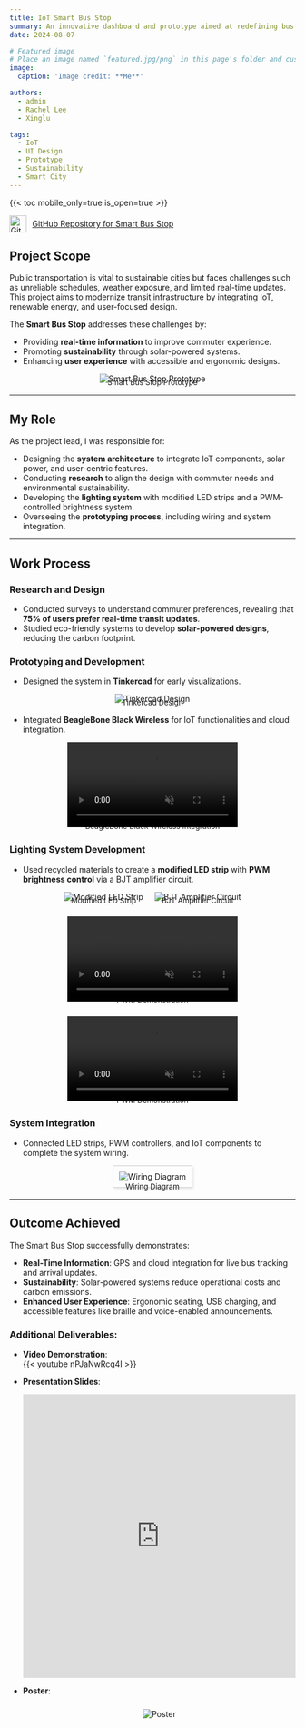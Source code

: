 ```yaml
---
title: IoT Smart Bus Stop
summary: An innovative dashboard and prototype aimed at redefining bus stop functionality through IoT and sustainability.
date: 2024-08-07

# Featured image
# Place an image named `featured.jpg/png` in this page's folder and customize its options here.
image:
  caption: 'Image credit: **Me**'

authors:
  - admin
  - Rachel Lee
  - Xinglu

tags:
  - IoT 
  - UI Design
  - Prototype
  - Sustainability
  - Smart City
---
```



{{< toc mobile_only=true is_open=true >}}

<a href="https://github.com/Cayden2606/Smart-Bus-Stop" style="display: flex; align-items: center;" target="_blank">
  <img src="https://github.githubassets.com/images/modules/logos_page/GitHub-Mark.png" alt="GitHub Logo" style="width: 30px; margin-right: 10px;">
  GitHub Repository for Smart Bus Stop
</a>

<!-- ## Story

Public transportation is vital to sustainable cities but faces challenges like unreliable schedules, weather exposure, and limited real-time updates. The **Smart Bus Stop** combines IoT, renewable energy, and user-focused design to overcome these issues, modernizing transit infrastructure.

## Objectives

- **Real-Time Information**: Equip commuters with live bus tracking and arrival updates.  
- **Sustainability**: Use solar energy for powering lights, displays, and utilities.  
- **Enhanced User Experience**: Include interactive, weatherproof screens and ergonomic seating. 

## Research Insights

- **Real-Time Updates**: 75% of commuters prefer live transit data for better journey planning.  
- **Eco-Friendly Design**: Solar-powered systems reduce carbon footprints and costs.  
- **Accessibility**: Voice support and braille features ensure inclusivity for all users.

## Project Overview

<div style="text-align: center;">
  <img src="Media/busprototype.jpeg" alt="Wiring Diagram" style="max-width: 100%; height: auto;">
  <div style="font-size: small; margin-top: -10px;">Smart Bus Stop Prototype</div>
</div>

## Key Features:

1. **Real-Time Tracking**: Displays bus locations and arrival times using GPS and cloud integration.  
2. **Solar Power**: Provides sustainable energy for lighting, displays, and charging ports.  
3. **Interactive Displays**: Offers route information, nearby services, and emergency contacts.  
4. **Passenger Comfort**: Includes weatherproof shelters, ergonomic seating, and USB charging.  
5. **Accessibility**: Voice-enabled announcements and braille support for differently-abled users.  

## Video Demonstration  
{{< youtube nPJaNwRcq4I >}}

## Presentation Slides
<iframe src="https://docs.google.com/presentation/d/e/2PACX-1vQpztXXnkCvELb5wkHIPZOLc66UXb9YU94gcP-CCiEdJXxIL-WexqyYuXI0xBXN_4dLi2h4tWSFRWtJ/embed?start=false&loop=false&delayms=3000" frameborder="0" width="100%" height="500px" allowfullscreen="true" mozallowfullscreen="true" webkitallowfullscreen="true"></iframe>

## Poster
<div style="text-align: center;">
  <img src="poster.png" alt="poster" style="max-width: 100%; height: auto; padding: 10px;">
</div>

## Planning Stages
<div style="display: flex; flex-wrap: wrap; justify-content: center; gap: 20px;">
  <div style="text-align: center;">
    <img src="Media/tinkercad.png" alt="Tinkercad Design" style="max-width: 100%; height: auto;">
    <div style="font-size: small; margin-top: -10px;">Tinkercad Design</div>
  </div>
  <div style="text-align: center;">
    <video autoplay loop muted style="max-width: 100%; height: auto;">
      <source src="Media/busmodel.mp4" type="video/mp4">
      Your browser does not support the video tag.
    </video>
    <div style="font-size: small; margin-top: -10px;">Design Overview</div>
  </div>
  <div style="text-align: center;">
    <video autoplay loop muted style="max-width: 100%; height: auto;">
      <source src="Media/BBBWs.mp4" type="video/mp4">
      Your browser does not support the video tag.
    </video>
    <div style="font-size: small; margin-top: -10px;">BeagleBone Black Wireless with clicks</div>
  </div>
</div>


## Lighting System

- **Modified LED Strip**: Uses recycled light filters from a Huawei Nova 3i screen.  
- **PWM Control**: Adjusts brightness dynamically via a BJT amplifier circuit.  

<div style="display: flex; flex-wrap: wrap; justify-content: center; gap: 20px; margin-top: 20px;">
  <div style="text-align: center;">
    <img src="Media/Lighting.jpeg" alt="Modified LED Strip" style="max-width: 100%; height: auto;">
    <div style="font-size: small; margin-top: -10px;">Modified LED Strip</div>
  </div>
  <div style="text-align: center;">
    <img src="Media/Circuit.jpg" alt="BJT Amplifier Circuit" style="max-width: 100%; height: auto;">
    <div style="font-size: small; margin-top: -10px;">BJT Amplifier Circuit</div>
  </div>
  <div style="text-align: center;">
    <video autoplay loop muted style="max-width: 100%; height: auto;">
      <source src="Media/PWM.mp4" type="video/mp4">
      Your browser does not support the video tag.
    </video>
    <div style="font-size: small; margin-top: -10px;">PWM Demostration</div>
  </div>
    <div style="text-align: center;">
    <video autoplay loop muted style="max-width: 100%; height: auto;">
      <source src="Media/PWM2.mp4" type="video/mp4">
      Your browser does not support the video tag.
    </video>
    <div style="font-size: small; margin-top: -10px;">PWM Demostration</div>
  </div>
  
## Wiring and System Integration

The wiring system connects the LED strip, PWM controller, BJT amplifier and other Clicks for seamless operation.  

<div style="text-align: center;">
  <img src="Media/wiring.jpg" alt="Wiring Diagram" style="max-width: 100%; height: auto; border: 1px solid #ccc; padding: 10px; box-shadow: 2px 2px 5px rgba(0, 0, 0, 0.1);">
</div>


 -->

## **Project Scope**  
Public transportation is vital to sustainable cities but faces challenges such as unreliable schedules, weather exposure, and limited real-time updates. This project aims to modernize transit infrastructure by integrating IoT, renewable energy, and user-focused design.  

The **Smart Bus Stop** addresses these challenges by:  
- Providing **real-time information** to improve commuter experience.  
- Promoting **sustainability** through solar-powered systems.  
- Enhancing **user experience** with accessible and ergonomic designs.  

<div style="text-align: center;">
  <img src="Media/busprototype.jpeg" alt="Smart Bus Stop Prototype" style="max-width: 100%; height: auto;">
  <div style="font-size: small; margin-top: -10px;">Smart Bus Stop Prototype</div>
</div>

---

## **My Role**  
As the project lead, I was responsible for:  
- Designing the **system architecture** to integrate IoT components, solar power, and user-centric features.  
- Conducting **research** to align the design with commuter needs and environmental sustainability.  
- Developing the **lighting system** with modified LED strips and a PWM-controlled brightness system.  
- Overseeing the **prototyping process**, including wiring and system integration.
---

## **Work Process**

### **Research and Design**
- Conducted surveys to understand commuter preferences, revealing that **75% of users prefer real-time transit updates**.
- Studied eco-friendly systems to develop **solar-powered designs**, reducing the carbon footprint.

### **Prototyping and Development**
- Designed the system in **Tinkercad** for early visualizations.

<div style="text-align: center;">
  <img src="Media/tinkercad.png" alt="Tinkercad Design" style="max-width: 100%; height: auto;">
  <div style="font-size: small; margin-top: -10px;">Tinkercad Design</div>
</div>

- Integrated **BeagleBone Black Wireless** for IoT functionalities and cloud integration.

<div style="text-align: center;">
  <video autoplay loop muted style="max-width: 100%; height: auto;">
    <source src="Media/BBBWs.mp4" type="video/mp4">
    Your browser does not support the video tag.
  </video>
  <div style="font-size: small; margin-top: -10px;">BeagleBone Black Wireless Integration</div>
</div>

### **Lighting System Development**
- Used recycled materials to create a **modified LED strip** with **PWM brightness control** via a BJT amplifier circuit.

<div style="display: flex; flex-wrap: wrap; justify-content: center; gap: 20px;">
  <div style="text-align: center;">
    <img src="Media/Lighting.jpeg" alt="Modified LED Strip" style="max-width: 100%; height: auto;">
    <div style="font-size: small; margin-top: -10px;">Modified LED Strip</div>
  </div>
  <div style="text-align: center;">
    <img src="Media/Circuit.jpg" alt="BJT Amplifier Circuit" style="max-width: 100%; height: auto;">
    <div style="font-size: small; margin-top: -10px;">BJT Amplifier Circuit</div>
  </div>
  <div style="text-align: center;">
    <video autoplay loop muted style="max-width: 100%; height: auto;">
      <source src="Media/PWM.mp4" type="video/mp4">
      Your browser does not support the video tag.
    </video>
    <div style="font-size: small; margin-top: -10px;">PWM Demonstration</div>
  </div>
  <div style="text-align: center;">
    <video autoplay loop muted style="max-width: 100%; height: auto;">
      <source src="Media/PWM2.mp4" type="video/mp4">
      Your browser does not support the video tag.
    </video>
    <div style="font-size: small; margin-top: -10px;">PWM Demonstration</div>
  </div>
</div>

### **System Integration**
- Connected LED strips, PWM controllers, and IoT components to complete the system wiring.

<div style="text-align: center;">
  <img src="Media/wiring.jpg" alt="Wiring Diagram" style="max-width: 100%; height: auto; border: 1px solid #ccc; padding: 10px; box-shadow: 2px 2px 5px rgba(0, 0, 0, 0.1);">
  <div style="font-size: small; margin-top: -10px;">Wiring Diagram</div>
</div>

---

## **Outcome Achieved**
The Smart Bus Stop successfully demonstrates:  
- **Real-Time Information**: GPS and cloud integration for live bus tracking and arrival updates.  
- **Sustainability**: Solar-powered systems reduce operational costs and carbon emissions.  
- **Enhanced User Experience**: Ergonomic seating, USB charging, and accessible features like braille and voice-enabled announcements.

### Additional Deliverables:
- **Video Demonstration**:  
  {{< youtube nPJaNwRcq4I >}}

- **Presentation Slides**:  
  <iframe src="https://docs.google.com/presentation/d/e/2PACX-1vQpztXXnkCvELb5wkHIPZOLc66UXb9YU94gcP-CCiEdJXxIL-WexqyYuXI0xBXN_4dLi2h4tWSFRWtJ/embed?start=false&loop=false&delayms=3000" frameborder="0" width="100%" height="500px" allowfullscreen="true" mozallowfullscreen="true" webkitallowfullscreen="true"></iframe>

- **Poster**:  
  <div style="text-align: center;">
    <img src="poster.png" alt="Poster" style="max-width: 100%; height: auto; padding: 10px;">
  </div>
